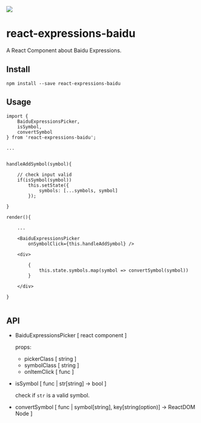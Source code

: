 ![](http://i1.piimg.com/567571/ed9de13efe043b12.gif)

# react-expressions-baidu
A React Component about Baidu Expressions.

## Install
```
npm install --save react-expressions-baidu
```

## Usage

```
import { 
    BaiduExpressionsPicker, 
    isSymbol, 
    convertSymbol 
} from 'react-expressions-baidu';

...


handleAddSymbol(symbol){

    // check input valid
    if(isSymbol(symbol))
        this.setState({
            symbols: [...symbols, symbol]
        });

}

render(){

    ...

    <BaiduExpressionsPicker
        onSymbolClick={this.handleAddSymbol} />

    <div>

        {
            this.state.symbols.map(symbol => convertSymbol(symbol))
        }

    </div>

}


```

## API

* BaiduExpressionsPicker [ react component ]

    props:

    * pickerClass [ string ]
    * symbolClass [ string ]
    * onItemClick [ func ]

* isSymbol [ func | str[string] -> bool ]

    check if `str` is a valid symbol.

* convertSymbol [ func | symbol[string], key[string(option)] -> ReactDOM Node ]
